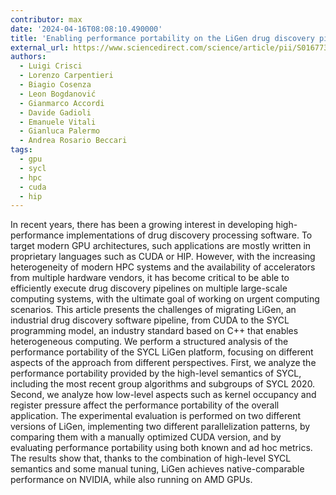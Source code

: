 ```yaml
---
contributor: max
date: '2024-04-16T08:08:10.490000'
title: 'Enabling performance portability on the LiGen drug discovery pipeline'
external_url: https://www.sciencedirect.com/science/article/pii/S0167739X24001195
authors:
  - Luigi Crisci
  - Lorenzo Carpentieri
  - Biagio Cosenza
  - Leon Bogdanović
  - Gianmarco Accordi
  - Davide Gadioli
  - Emanuele Vitali
  - Gianluca Palermo
  - Andrea Rosario Beccari
tags:
  - gpu
  - sycl
  - hpc
  - cuda
  - hip
---
```


In recent years, there has been a growing interest in developing high-performance implementations of drug discovery
processing software. To target modern GPU architectures, such applications are mostly written in proprietary languages
such as CUDA or HIP. However, with the increasing heterogeneity of modern HPC systems and the availability of
accelerators from multiple hardware vendors, it has become critical to be able to efficiently execute drug discovery
pipelines on multiple large-scale computing systems, with the ultimate goal of working on urgent computing scenarios.
This article presents the challenges of migrating LiGen, an industrial drug discovery software pipeline, from CUDA to
the SYCL programming model, an industry standard based on C++ that enables heterogeneous computing. We perform a
structured analysis of the performance portability of the SYCL LiGen platform, focusing on different aspects of the
approach from different perspectives. First, we analyze the performance portability provided by the high-level semantics
of SYCL, including the most recent group algorithms and subgroups of SYCL 2020. Second, we analyze how low-level aspects
such as kernel occupancy and register pressure affect the performance portability of the overall application. The
experimental evaluation is performed on two different versions of LiGen, implementing two different parallelization
patterns, by comparing them with a manually optimized CUDA version, and by evaluating performance portability using both
known and ad hoc metrics. The results show that, thanks to the combination of high-level SYCL semantics and some manual
tuning, LiGen achieves native-comparable performance on NVIDIA, while also running on AMD GPUs.
